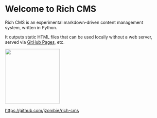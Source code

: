# Welcome to Rich CMS

Rich CMS is an experimental markdown-driven content management system, written in Python.

It outputs static HTML files that can be used locally without a web server, served via [GitHub Pages](https://pages.github.com/), etc.

<img src="%ROOT%/images/thinker.png" style="width: 180px" />

https://github.com/jzombie/rich-cms
